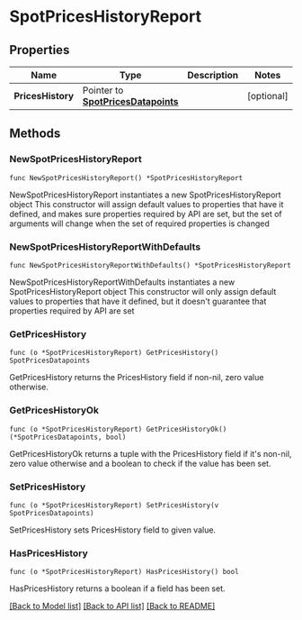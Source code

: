 # SpotPricesHistoryReport

## Properties

Name | Type | Description | Notes
------------ | ------------- | ------------- | -------------
**PricesHistory** | Pointer to [**SpotPricesDatapoints**](SpotPricesDatapoints.md) |  | [optional] 

## Methods

### NewSpotPricesHistoryReport

`func NewSpotPricesHistoryReport() *SpotPricesHistoryReport`

NewSpotPricesHistoryReport instantiates a new SpotPricesHistoryReport object
This constructor will assign default values to properties that have it defined,
and makes sure properties required by API are set, but the set of arguments
will change when the set of required properties is changed

### NewSpotPricesHistoryReportWithDefaults

`func NewSpotPricesHistoryReportWithDefaults() *SpotPricesHistoryReport`

NewSpotPricesHistoryReportWithDefaults instantiates a new SpotPricesHistoryReport object
This constructor will only assign default values to properties that have it defined,
but it doesn't guarantee that properties required by API are set

### GetPricesHistory

`func (o *SpotPricesHistoryReport) GetPricesHistory() SpotPricesDatapoints`

GetPricesHistory returns the PricesHistory field if non-nil, zero value otherwise.

### GetPricesHistoryOk

`func (o *SpotPricesHistoryReport) GetPricesHistoryOk() (*SpotPricesDatapoints, bool)`

GetPricesHistoryOk returns a tuple with the PricesHistory field if it's non-nil, zero value otherwise
and a boolean to check if the value has been set.

### SetPricesHistory

`func (o *SpotPricesHistoryReport) SetPricesHistory(v SpotPricesDatapoints)`

SetPricesHistory sets PricesHistory field to given value.

### HasPricesHistory

`func (o *SpotPricesHistoryReport) HasPricesHistory() bool`

HasPricesHistory returns a boolean if a field has been set.


[[Back to Model list]](../README.md#documentation-for-models) [[Back to API list]](../README.md#documentation-for-api-endpoints) [[Back to README]](../README.md)



